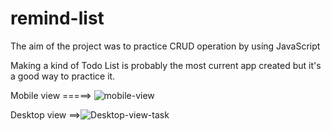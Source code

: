 # remind-list

The aim of the project was to practice CRUD operation by using JavaScript

Making a kind of Todo List is probably the most current app created but it's a good way to practice it.

Mobile view =====>  ![mobile-view](https://user-images.githubusercontent.com/49433206/201635039-d13486b4-04b1-407c-94e9-a55169ea7ef9.png)


Desktop view ==>![Desktop-view-task](https://user-images.githubusercontent.com/49433206/201636087-30815647-8c03-43b3-91ff-81e0ecc7e334.png)



